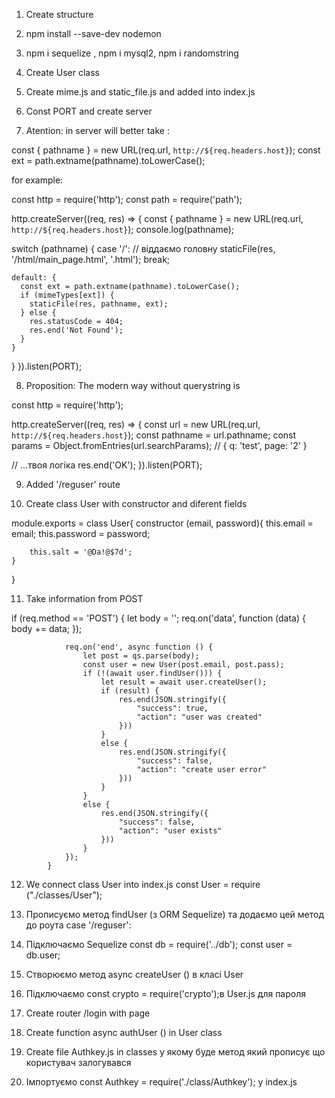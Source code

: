   
  1. Create structure
  
  2. npm install --save-dev nodemon

  3. npm i sequelize , npm i mysql2, npm i randomstring

  4. Create User class

  5. Create mime.js and static_file.js and added into index.js

  6. Const PORT and create server

  7. Atention: in server will better take :

  const { pathname } = new URL(req.url, `http://${req.headers.host}`);
  const ext = path.extname(pathname).toLowerCase();

  for example:

   const http = require('http');
   const path = require('path');

   http.createServer((req, res) => {
   const { pathname } = new URL(req.url, `http://${req.headers.host}`);
   console.log(pathname);

  switch (pathname) {
    case '/':
      // віддаємо головну
      staticFile(res, '/html/main_page.html', '.html');
      break;

    default: {
      const ext = path.extname(pathname).toLowerCase();
      if (mimeTypes[ext]) {
        staticFile(res, pathname, ext);
      } else {
        res.statusCode = 404;
        res.end('Not Found');
      }
    }
  }
}).listen(PORT);


8. Proposition: The modern way without querystring is

const http = require('http');

http.createServer((req, res) => {
  const url = new URL(req.url, `http://${req.headers.host}`);
  const pathname = url.pathname;
  const params = Object.fromEntries(url.searchParams); // { q: 'test', page: '2' }

  // ...твоя логіка
  res.end('OK');
}).listen(PORT);

9. Added '/reguser' route

10. Create class User with constructor and diferent fields

module.exports = class User{
    constructor (email, password){
        this.email = email;
        this.password = password;

        this.salt = '@Da!@$7d';
    }
}

11. Take information from POST 

if (req.method == 'POST') {
                let body = '';
                req.on('data', function (data) {
                    body += data;
                });

                req.on('end', async function () {
                    let post = qs.parse(body);
                    const user = new User(post.email, post.pass);
                    if (!(await user.findUser())) {
                        let result = await user.createUser();
                        if (result) {
                            res.end(JSON.stringify({
                                "success": true,
                                "action": "user was created"
                            }))
                        }
                        else {
                            res.end(JSON.stringify({
                                "success": false,
                                "action": "create user error"
                            }))
                        }
                    }
                    else {
                        res.end(JSON.stringify({
                            "success": false,
                            "action": "user exists"
                        }))
                    }
                });
            }

12.  We connect class User into index.js
const User = require ("./classes/User");

13. Прописуємо метод findUser (з ORM Sequelize)
 та додаємо цей метод до роута case '/reguser':

14. Підключаємо Sequelize
const db = require('../db');
const user = db.user; 

15. Створюємо метод async createUser () в класі User

16. Підключаємо const crypto = require('crypto');в User.js
для пароля

17. Create router /login with page

18. Create function async authUser () in User class

19. Create file Authkey.js in classes у якому буде метод який 
прописує що користувач залогувався

20. Імпортуємо const Authkey = require('./class/Authkey'); 
у index.js

